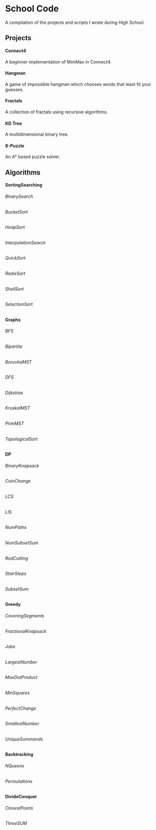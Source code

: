 # School Code

A compilation of the projects and scripts I wrote during High School.

## Projects

#### Connect4
A beginner implementation of MiniMax in Connect4.

#### Hangman
A game of impossible hangman which chooses words that least fit your guesses.

#### Fractals
A collection of fractals using recursive algorithms.

#### KD Tree
A multidimensional binary tree.

#### 8-Puzzle
An A* based puzzle solver.

## Algorithms

#### SortingSearching

###### BinarySearch

###### BucketSort

###### HeapSort

###### InterpolationSearch

###### QuickSort

###### RadixSort

###### ShellSort

###### SelectionSort

#### Graphs

###### BFS

###### Bipartite

###### BoruvkaMST

###### DFS

###### Dijkstras

###### KruskalMST

###### PrimMST

###### TopologicalSort

#### DP

###### BinaryKnapsack

###### CoinChange

###### LCS

###### LIS

###### NumPaths

###### NumSubsetSum

###### RodCutting

###### StairSteps

###### SubsetSum

#### Greedy

###### CoveringSegments

###### FractionalKnapsack

###### Jobs

###### LargestNumber

###### MaxDotProduct

###### MinSquares

###### PerfectChange

###### SmallestNumber

###### UniqueSummands

#### Backtracking

###### NQueens

###### Permutations

#### DivideConquer

###### ClosestPoints

###### ThreeSUM
